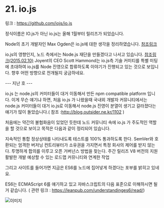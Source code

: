 # 21. io.js

링크 : https://github.com/iojs/io.js

정식이름은 IO.js가 아닌 io.js는 올해 1월부터 릴리즈가 되었습니다.

Node의 초기 개발자인 Max Ogden은 io.js에 대한 생각을 정리하였습니다. [참조링크](https://gist.github.com/maxogden/d96123138522c84cdb25)

io.js의 영향인지, 노드 측에서는 Node.js 재단을 만들겠다고 나서고 있습니다. [참조링크(2015.02.10)](https://www.joyent.com/blog/introducing-the-nodejs-foundation)
Joyent의 CEO Scott Hammond는 io.js측 기술 커미티를 특별 미팅에 초대하여 io.js를 Node 진영으로 합류하도록 이야기가 진행되고 있는 것으로 보입니다.
향후 어떤 방향으로 전개될지 궁금하네요.

--- 지난 호 ---

io.js 는 node.js의 커미터들이 대거 이동해서 만든 npm compatible platform 입니다. 이게 무슨 얘기냐 하면, 처음 io.js 가 나왔을때 국내외 개발자 커뮤니티에서는 node.js 커미터들이 대거 io.js로 이동해서 node.js 진영이 분열이 생기고 갈라졌다는 얘기가 많이 돌았습니다.( 참조 :http://blog.outsider.ne.kr/1102 )

처음에는 약간의 불협화음이 있었던 듯한데 노드 커뮤니티 속에 io.js 가 주도적인 역할을 할 것으로 보이고 목적은 다음과 같이 정리되어 있습니다.

  지속적인 통합
  정상상태를 나타내도록 테스트를 100% 통과하도록 한다.
  SemVer와 호환되는 엄격한 버저닝
  컨트리뷰터가 소유권을 가지면서 특정 회사의 제어를 받지 않는다.
  투명하게 합의를 이루고 오픈 거버넌스 방법을 찾는다.
  주간 릴리즈
  V8 버전의 지원
  활발한 개발
  예상할 수 있는 로드맵
  커뮤니티와 연계한 작업

그리고 사이트를 들어가면 지금은 ES6를 노드에 집어넣게 하겠다는 포부를 밝히고 있네요.

ES6는 ECMAScript 6를 얘기하고 있고 자바스크립트의 다음 표준으로 이해하시면 될 거 같습니다.
( 관련 링크 : https://leanpub.com/understandinges6/read/)

![이미지](../img/001-10.png)
